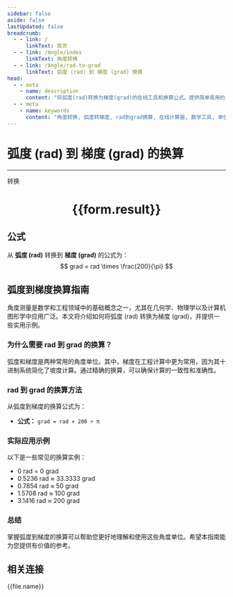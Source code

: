 ```yaml
---
sidebar: false
aside: false
lastUpdated: false
breadcrumb:
  - - link: /
      linkText: 首页
  - - link: /Angle/index
      linkText: 角度转换
  - - link: /Angle/rad-to-grad
      linkText: 弧度 (rad) 到 梯度 (grad) 换算
head:
  - - meta
    - name: description
      content: "将弧度(rad)转换为梯度(grad)的在线工具和换算公式。提供简单易用的角度单位转换计算器。"
  - - meta
    - name: keywords
      content: "角度转换, 弧度转梯度, rad到grad换算, 在线计算器, 数学工具, 单位转换"
---
```

# 弧度 (rad) 到 梯度 (grad) 的换算
---
<script setup>
import { onMounted, reactive, inject, ref } from 'vue'
import { NButton, NForm, NFormItem, NInput, NInputNumber, NSelect, NCard, useMessage,NGrid ,NGi } from 'naive-ui'
import { defineClientComponent } from 'vitepress'
import { Angle } from '../../files';
const convert = inject('convert')

const form = reactive({
  number: null,
  result: '',
})

const convertHandler = () => {
  if (form.number !== null && !isNaN(form.number)) {
    const convertedValue = parseFloat(form.number) * 200 / Math.PI
    form.result = `${form.number}rad = ${convertedValue.toFixed(4)}grad`
  } else {
    form.result = '请输入有效的数值。'
  }
}
</script>

<n-form size="large" :model="form">
  <n-form-item label="弧度 (rad)">
    <n-input-number v-model:value="form.number" placeholder="输入弧度" style="width: 100%" />
  </n-form-item>
  <n-form-item>
    <n-button type="primary" @click="convertHandler" block>转换</n-button>
  </n-form-item>
</n-form>

<n-card  embedded :bordered="false" hoverable>
  <div  style="text-align:center">
    <h1>{{form.result}}</h1>
  </div>
</n-card>

## 公式

从 **弧度 (rad)** 转换到 **梯度 (grad)** 的公式为：
$$ grad = rad \times \frac{200}{\pi} $$

## 弧度到梯度换算指南

角度测量是数学和工程领域中的基础概念之一，尤其在几何学、物理学以及计算机图形学中应用广泛。本文将介绍如何将弧度 (rad) 转换为梯度 (grad)，并提供一些实用示例。

### 为什么需要 rad 到 grad 的换算？

弧度和梯度是两种常用的角度单位。其中，梯度在工程计算中更为常用，因为其十进制系统简化了坡度计算。通过精确的换算，可以确保计算的一致性和准确性。

### rad 到 grad 的换算方法

从弧度到梯度的换算公式为：

- **公式：** `grad = rad × 200 ÷ π`

### 实际应用示例

以下是一些常见的换算实例：

- 0 rad = 0 grad
- 0.5236 rad ≈ 33.3333 grad
- 0.7854 rad ≈ 50 grad
- 1.5708 rad ≈ 100 grad
- 3.1416 rad ≈ 200 grad

### 总结

掌握弧度到梯度的换算可以帮助您更好地理解和使用这些角度单位。希望本指南能为您提供有价值的参考。

## 相关连接
<n-grid x-gap="12" :cols="3">
  <n-gi v-for="(file, index) in Angle" :key="index">
    <n-button
      text
      tag="a"
      :href="file.path"
      type="primary"
    >
      {{file.name}}
    </n-button>
  </n-gi>
</n-grid>
